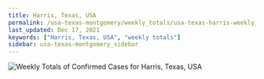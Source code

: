 ```yaml
---
title: Harris, Texas, USA
permalink: /usa-texas-montgomery/weekly_totals/usa-texas-harris-weekly_totals.html
last_updated: Dec 17, 2021
keywords: ["Harris, Texas, USA", "weekly totals"]
sidebar: usa-texas-montgomery_sidebar
---
```


![Weekly Totals of Confirmed Cases for Harris, Texas, USA](/covid_tracker/images/graphs/usa-texas-harris-weekly_totals_graph.png)

